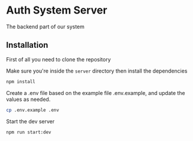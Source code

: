 # Auth System Server

The backend part of our system

## Installation

First of all you need to clone the repository

Make sure you're inside the `server` directory then install the dependencies

```sh
npm install
```

Create a .env file based on the example file .env.example, and update the values as needed.

```sh
cp .env.example .env
```

Start the dev server

```sh
npm run start:dev
```
